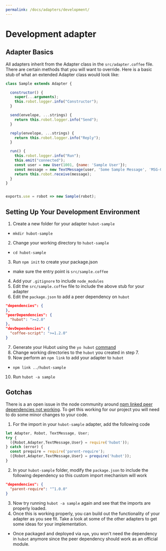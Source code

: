 ```yaml
---
permalink: /docs/adapters/development/
---
```


# Development adapter

## Adapter Basics

All adapters inherit from the Adapter class in the `src/adapter.coffee` file.  There are certain methods that you will want to override.  Here is a basic stub of what an extended Adapter class would look like:

```JavaScript
class Sample extends Adapter {

  constructor() {
    super(...arguments);
    this.robot.logger.info("Constructor");
  }

  send(envelope, ...strings) {
    return this.robot.logger.info("Send");
  }

  reply(envelope, ...strings) {
    return this.robot.logger.info("Reply");
  }

  run() {
    this.robot.logger.info("Run");
    this.emit("connected");
    const user = new User(1001, {name: 'Sample User'});
    const message = new TextMessage(user, 'Some Sample Message', 'MSG-001');
    return this.robot.receive(message);
  }
}


exports.use = robot => new Sample(robot);
```

## Setting Up Your Development Environment

1. Create a new folder for your adapter `hubot-sample`
  - `mkdir hubot-sample`
2. Change your working directory to `hubot-sample`
  - `cd hubot-sample`
3. Run `npm init` to create your package.json
  - make sure the entry point is `src/sample.coffee`
4. Add your `.gitignore` to include `node_modules`
5. Edit the `src/sample.coffee` file to include the above stub for your adapter
6. Edit the `package.json` to add a peer dependency on `hubot`

  ```json
  "dependencies": {
  },
  "peerDependencies": {
    "hubot": ">=2.0"
  },
  "devDependencies": {
    "coffee-script": ">=1.2.0"
  }
  ```

7. Generate your Hubot using the `yo hubot` [command](https://hubot.github.com/docs/)
8. Change working directories to the `hubot` you created in step 7.
9. Now perform an `npm link` to add your adapter to `hubot`
  - `npm link ../hubot-sample`
10. Run `hubot -a sample`

## Gotchas

There is a an open issue in the node community around [npm linked peer dependencies not working](https://github.com/npm/npm/issues/5875).  To get this working for our project you will need to do some minor changes to your code.

1. For the import in your `hubot-sample` adapter, add the following code

  ```JavaScript
  let Adapter, Robot, TextMessage, User;
  try {
    ({Robot,Adapter,TextMessage,User} = require('hubot'));
  } catch (error) {
    const prequire = require('parent-require');
    ({Robot,Adapter,TextMessage,User} = prequire('hubot'));
  }
  ```
2. In your `hubot-sample` folder, modify the `package.json` to include the following dependency so this custom import mechanism will work

  ```json
  "dependencies": {
    "parent-require": "^1.0.0"
  }
  ```
3. Now try running `hubot -a sample` again and see that the imports are properly loaded.
4. Once this is working properly, you can build out the functionality of your adapter as you see fit.  Take a look at some of the other adapters to get some ideas for your implementation.
  - Once packaged and deployed via `npm`, you won't need the dependency in `hubot` anymore since the peer dependency should work as an official module.
